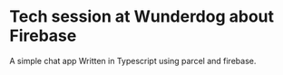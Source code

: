 # Tech session at Wunderdog about Firebase

A simple chat app Written in Typescript using parcel and firebase.
